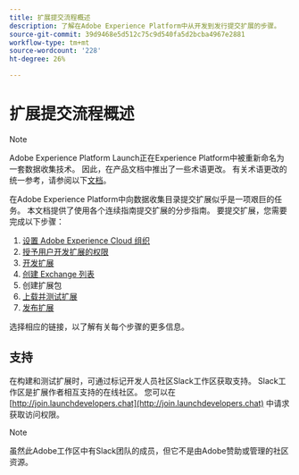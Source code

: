 ```yaml
---
title: 扩展提交流程概述
description: 了解在Adobe Experience Platform中从开发到发行提交扩展的步骤。
source-git-commit: 39d9468e5d512c75c9d540fa5d2bcba4967e2881
workflow-type: tm+mt
source-wordcount: '228'
ht-degree: 26%

---
```


# 扩展提交流程概述

>[!NOTE]
>
>Adobe Experience Platform Launch正在Experience Platform中被重新命名为一套数据收集技术。 因此，在产品文档中推出了一些术语更改。 有关术语更改的统一参考，请参阅以下[文档](../../term-updates.md)。

在Adobe Experience Platform中向数据收集目录提交扩展似乎是一项艰巨的任务。 本文档提供了使用各个连续指南提交扩展的分步指南。 要提交扩展，您需要完成以下步骤：

1. [设置 Adobe Experience Cloud 组织](./setup.md)
1. [授予用户开发扩展的权限](./access.md)
1. [开发扩展](./develop.md)
1. [创建 Exchange 列表](./create-listing.md)
1. 创建扩展包
1. [上载并测试扩展](./upload-and-test.md)
1. [发布扩展](./release.md)

选择相应的链接，以了解有关每个步骤的更多信息。

## 支持

在构建和测试扩展时，可通过标记开发人员社区Slack工作区获取支持。 Slack工作区是扩展作者相互支持的在线社区。 您可以在 [http://join.launchdevelopers.chat](http://join.launchdevelopers.chat) 中请求获取访问权限。

>[!NOTE]
>
>虽然此Adobe工作区中有Slack团队的成员，但它不是由Adobe赞助或管理的社区资源。
